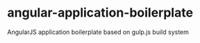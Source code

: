 angular-application-boilerplate
===============================

AngularJS application boilerplate based on gulp.js build system
